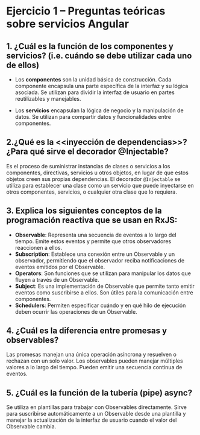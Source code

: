# Ejercicio 1 – Preguntas teóricas sobre servicios Angular 
## 1. ¿Cuál es la función de los componentes y servicios? (i.e. cuándo se debe utilizar cada uno de ellos)
* Los **componentes** son la unidad básica de construcción. Cada componente encapsula una parte específica de la interfaz y su lógica asociada. Se utilizan para dividir la interfaz de usuario en partes reutilizables y manejables.

* Los **servicios** encapsulan la lógica de negocio y la manipulación de datos. Se utilizan para compartir datos y funcionalidades entre componentes. 

## 2.¿Qué es la <<inyección de dependencias>>? ¿Para qué sirve el decorador @Injectable?
Es el proceso de suministrar instancias de clases o servicios a los componentes, directivas, servicios u otros objetos, en lugar de que estos objetos creen sus propias dependencias. 
El decorador `@Injectable` se utiliza para establecer una clase como un servicio que puede inyectarse en otros componentes, servicios, o cualquier otra clase que lo requiera.

## 3. Explica los siguientes conceptos de la programación reactiva que se usan en RxJS:
* **Observable**: Representa una secuencia de eventos a lo largo del tiempo. Emite estos eventos y permite que otros observadores reaccionen a ellos.
* **Subscription**: Establece una conexión entre un Observable y un observador, permitiendo que el observador reciba notificaciones de eventos emitidos por el Observable.
* **Operators**: Son funciones que se utilizan para manipular los datos que fluyen a través de un Observable.
* **Subject**: Es una implementación de Observable que permite tanto emitir eventos como suscribirse a ellos. Son útiles para la comunicación entre componentes.
* **Schedulers**: Permiten especificar cuándo y en qué hilo de ejecución deben ocurrir las operaciones de un Observable.

## 4. ¿Cuál es la diferencia entre promesas y observables?
Las promesas manejan una única operación asíncrona y resuelven o rechazan con un solo valor. Los observables pueden manejar múltiples valores a lo largo del tiempo. Pueden emitir una secuencia continua de eventos.

## 5. ¿Cuál es la función de la tubería (pipe) async?
Se utiliza en plantillas para trabajar con Observables directamente. Sirve para suscribirse automáticamente a un Observable desde una plantilla y manejar la actualización de la interfaz de usuario cuando el valor del Observable cambia.
